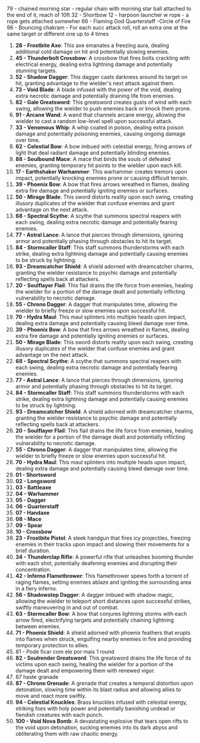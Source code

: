 79 - chained morning star - regular chain with morning star ball attached to the end of it, reach of 10ft
32 - Shortbow
12 - harpoon launcher w rope - a rope gets attached somewher
66 - Flaming God Quarterstaff -Circle of Fire
96 - Bouncing chakram - For each succ attack roll, roll an extra one at the same target or different one up to 4 times
1. **28 - Frostbite Axe**: This axe emanates a freezing aura, dealing additional cold damage on hit and potentially slowing enemies.
2. **45 - Thunderbolt Crossbow**: A crossbow that fires bolts crackling with electrical energy, dealing extra lightning damage and potentially stunning targets.
3. **52 - Shadow Dagger**: This dagger casts darkness around its target on hit, granting advantage to the wielder's next attack against them.
4. **73 - Void Blade**: A blade infused with the power of the void, dealing extra necrotic damage and potentially draining life from enemies.
5. **82 - Gale Greatsword**: This greatsword creates gusts of wind with each swing, allowing the wielder to push enemies back or knock them prone.
6. **91 - Arcane Wand**: A wand that channels arcane energy, allowing the wielder to cast a random low-level spell upon successful attack.
7. **33 - Venomous Whip**: A whip coated in poison, dealing extra poison damage and potentially poisoning enemies, causing ongoing damage over time.
8. **62 - Celestial Bow**: A bow imbued with celestial energy, firing arrows of light that deal radiant damage and potentially blinding enemies.
9. **88 - Soulbound Mace**: A mace that binds the souls of defeated enemies, granting temporary hit points to the wielder upon each kill.
10. **17 - Earthshaker Warhammer**: This warhammer creates tremors upon impact, potentially knocking enemies prone or causing difficult terrain.
11. **39 - Phoenix Bow**: A bow that fires arrows wreathed in flames, dealing extra fire damage and potentially igniting enemies or surfaces.
12. **50 - Mirage Blade**: This sword distorts reality upon each swing, creating illusory duplicates of the wielder that confuse enemies and grant advantage on the next attack.
13. **68 - Spectral Scythe**: A scythe that summons spectral reapers with each swing, dealing extra necrotic damage and potentially fearing enemies.
14. **77 - Astral Lance**: A lance that pierces through dimensions, ignoring armor and potentially phasing through obstacles to hit its target.
15. **84 - Stormcaller Staff**: This staff summons thunderstorms with each strike, dealing extra lightning damage and potentially causing enemies to be struck by lightning.
16. **93 - Dreamcatcher Shield**: A shield adorned with dreamcatcher charms, granting the wielder resistance to psychic damage and potentially reflecting spells back at attackers.
17. **20 - Soulflayer Flail**: This flail drains the life force from enemies, healing the wielder for a portion of the damage dealt and potentially inflicting vulnerability to necrotic damage.
18. **55 - Chrono Dagger**: A dagger that manipulates time, allowing the wielder to briefly freeze or slow enemies upon successful hit.
19. **70 - Hydra Maul**: This maul splinters into multiple heads upon impact, dealing extra damage and potentially causing bleed damage over time.
20. **39 - Phoenix Bow**: A bow that fires arrows wreathed in flames, dealing extra fire damage and potentially igniting enemies or surfaces.
21. **50 - Mirage Blade**: This sword distorts reality upon each swing, creating illusory duplicates of the wielder that confuse enemies and grant advantage on the next attack.
22. **68 - Spectral Scythe**: A scythe that summons spectral reapers with each swing, dealing extra necrotic damage and potentially fearing enemies.
23. **77 - Astral Lance**: A lance that pierces through dimensions, ignoring armor and potentially phasing through obstacles to hit its target.
24. **84 - Stormcaller Staff**: This staff summons thunderstorms with each strike, dealing extra lightning damage and potentially causing enemies to be struck by lightning.
25. **93 - Dreamcatcher Shield**: A shield adorned with dreamcatcher charms, granting the wielder resistance to psychic damage and potentially reflecting spells back at attackers.
26. **20 - Soulflayer Flail**: This flail drains the life force from enemies, healing the wielder for a portion of the damage dealt and potentially inflicting vulnerability to necrotic damage.
27. **55 - Chrono Dagger**: A dagger that manipulates time, allowing the wielder to briefly freeze or slow enemies upon successful hit.
28. **70 - Hydra Maul**: This maul splinters into multiple heads upon impact, dealing extra damage and potentially causing bleed damage over time.
29. **01 - Shortsword**
30. **02 - Longsword**
31. **03 - Battleaxe**
32. **04 - Warhammer**
33. **05 - Dagger**
34. **06 - Quarterstaff**
35. **07 - Handaxe**
36. **08 - Mace**
37. **09 - Spear**
38. **10 - Crossbow**
39. **23 - Frostbite Pistol**: A sleek handgun that fires icy projectiles, freezing enemies in their tracks upon impact and slowing their movements for a brief duration.
40. **34 - Thunderclap Rifle**: A powerful rifle that unleashes booming thunder with each shot, potentially deafening enemies and disrupting their concentration.
41. **42 - Inferno Flamethrower**: This flamethrower spews forth a torrent of raging flames, setting enemies ablaze and igniting the surrounding area in a fiery inferno.
42. **56 - Shadowstep Dagger**: A dagger imbued with shadow magic, allowing the wielder to teleport short distances upon successful strikes, swiftly maneuvering in and out of combat.
43. **63 - Stormcaller Bow**: A bow that conjures lightning storms with each arrow fired, electrifying targets and potentially chaining lightning between enemies.
44. **71 - Phoenix Shield**: A shield adorned with phoenix feathers that erupts into flames when struck, engulfing nearby enemies in fire and providing temporary protection to allies.
45. 81 - Pode ficar com ele por mais 1 round
46. **82 - Soulrender Greatsword**: This greatsword drains the life force of its victims upon each swing, healing the wielder for a portion of the damage dealt and empowering them with renewed vigor.
47. 87 haste granade
48. **87 - Chrono Grenade**: A grenade that creates a temporal distortion upon detonation, slowing time within its blast radius and allowing allies to move and react more swiftly.
49. **94 - Celestial Knuckles**: Brass knuckles infused with celestial energy, striking foes with holy power and potentially banishing undead or fiendish creatures with each punch.
50. **100 - Void Nova Bomb**: A devastating explosive that tears open rifts to the void upon detonation, sucking enemies into its dark abyss and obliterating them with raw chaotic energy.
